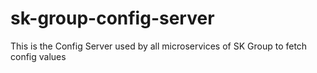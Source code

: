 # sk-group-config-server
This is the Config Server used by all microservices of SK Group to fetch config values
